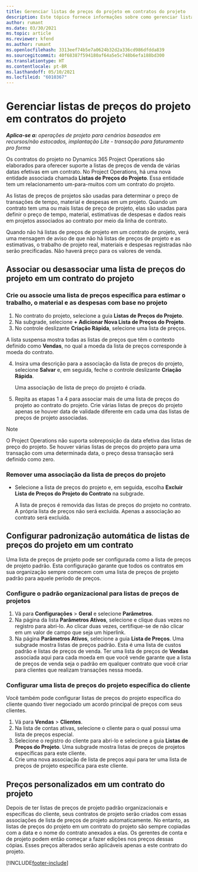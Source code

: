```yaml
---
title: Gerenciar listas de preços do projeto em contratos do projeto
description: Este tópico fornece informações sobre como gerenciar listas de preços do projeto em contratos do projeto.
author: rumant
ms.date: 03/30/2021
ms.topic: article
ms.reviewer: kfend
ms.author: rumant
ms.openlocfilehash: 3313eef74b5e7a0624b32d2a336cd986dfdda839
ms.sourcegitcommit: 40f68387f594180af64a5e5c748b6efa188bd300
ms.translationtype: HT
ms.contentlocale: pt-BR
ms.lasthandoff: 05/10/2021
ms.locfileid: "6010367"
---
```

# <a name="manage-project-price-lists-on-project-contracts"></a>Gerenciar listas de preços do projeto em contratos do projeto

_**Aplica-se a:** operações de projeto para cenários baseados em recursos/não estocados, implantação Lite - transação para faturamento pro forma_

Os contratos do projeto no Dynamics 365 Project Operations são elaborados para oferecer suporte a listas de preços de venda de várias datas efetivas em um contrato. No Project Operations, há uma nova entidade associada chamada **Listas de Preços do Projeto**. Essa entidade tem um relacionamento um-para-muitos com um contrato do projeto.

As listas de preços de projetos são usadas para determinar o preço de transações de tempo, material e despesas em um projeto. Quando um contrato tem uma ou mais listas de preço de projeto, elas são usadas para definir o preço de tempo, material, estimativas de despesas e dados reais em projetos associados ao contrato por meio da linha de contrato.

Quando não há listas de preços de projeto em um contrato de projeto, verá uma mensagem de aviso de que não há listas de preços de projeto e as estimativas, o trabalho de projeto real, materiais e despesas registradas não serão precificadas. Não haverá preço para os valores de venda.

## <a name="associate-or-unassociate-a-project-price-list-on-a-project-contract"></a>Associar ou desassociar uma lista de preços do projeto em um contrato do projeto

### <a name="create-or-associate-a-specific-price-list-for-estimating-project-based-work-material-and-expenses"></a>Crie ou associe uma lista de preços específica para estimar o trabalho, o material e as despesas com base no projeto

1. No contrato do projeto, selecione a guia **Listas de Preços do Projeto**.
2. Na subgrade, selecione **+ Adicionar Nova Lista de Preços do Projeto**.
3. No controle deslizante **Criação Rápida**, selecione uma lista de preços. 

  A lista suspensa mostra todas as listas de preços que têm o contexto definido como **Vendas**, no qual a moeda da lista de preços corresponde à moeda do contrato.
  
4. Insira uma descrição para a associação da lista de preços do projeto, selecione **Salvar** e, em seguida, feche o controle deslizante **Criação Rápida**.

   Uma associação de lista de preço do projeto é criada.
   
5. Repita as etapas 1 a 4 para associar mais de uma lista de preços do projeto ao contrato do projeto. Crie várias listas de preços do projeto apenas se houver data de validade diferente em cada uma das listas de preços de projeto associadas.

> [!NOTE]
> O Project Operations não suporta sobreposição da data efetiva das listas de preço do projeto. Se houver várias listas de preços do projeto para uma transação com uma determinada data, o preço dessa transação será definido como zero.

### <a name="remove-a-project-price-list-association"></a>Remover uma associação da lista de preços do projeto

- Selecione a lista de preços do projeto e, em seguida, escolha **Excluir Lista de Preços do Projeto do Contrato** na subgrade. 

  A lista de preços é removida das listas de preços do projeto no contrato. A própria lista de preços não será excluída. Apenas a associação ao contrato será excluída.

## <a name="set-up-automatic-defaulting-of-project-price-lists-on-a-contract"></a>Configurar padronização automática de listas de preços do projeto em um contrato

Uma lista de preços de projeto pode ser configurada como a lista de preços de projeto padrão. Esta configuração garante que todos os contratos em sua organização sempre comecem com uma lista de preços de projeto padrão para aquele período de preços.

### <a name="set-up-the-organizational-default-for-project-price-lists"></a>Configure o padrão organizacional para listas de preços de projetos

1. Vá para **Configurações** > **Geral** e selecione **Parâmetros**.
2. Na página da lista **Parâmetros Ativos**, selecione e clique duas vezes no registro para abri-lo. Ao clicar duas vezes, certifique-se de não clicar em um valor de campo que seja um hiperlink. 
3. Na página **Parâmetros Ativos**, selecione a guia **Lista de Preços**. Uma subgrade mostra listas de preços padrão. Esta é uma lista de custos padrão e listas de preços de venda. Ter uma lista de preços de **Vendas** associada aqui para cada moeda em que você vende garante que a lista de preços de venda seja o padrão em qualquer contrato que você criar para clientes que realizam transações nessa moeda.

### <a name="set-up-a-customer-specific-project-price-list"></a>Configurar uma lista de preços do projeto específica do cliente

Você também pode configurar listas de preços do projeto específica do cliente quando tiver negociado um acordo principal de preços com seus clientes.

1. Vá para **Vendas** > **Clientes**.
2. Na lista de contas ativas, selecione o cliente para o qual possui uma lista de preços especial.
3. Selecione o registro do cliente para abri-lo e selecione a guia **Listas de Preços do Projeto**. Uma subgrade mostra listas de preços de projetos específicas para este cliente. 
4. Crie uma nova associação de lista de preços aqui para ter uma lista de preços de projeto específica para este cliente.

## <a name="custom-pricing-on-a-project-contract"></a>Preços personalizados em um contrato do projeto

Depois de ter listas de preços de projeto padrão organizacionais e específicas do cliente, seus contratos de projeto serão criados com essas associações de lista de preços de projeto automaticamente. No entanto, as listas de preços do projeto em um contrato do projeto são sempre copiadas com a data e o nome do contrato anexados a elas. Os gerentes de conta e de projeto podem então começar a fazer edições nos preços dessas cópias. Esses preços alterados serão aplicáveis apenas a este contrato do projeto.


[!INCLUDE[footer-include](../includes/footer-banner.md)]
